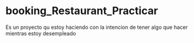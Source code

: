 # booking_Restaurant_Practicar
Es un proyecto qu estoy haciendo con la intencion de tener algo que hacer mientras estoy desempleado

